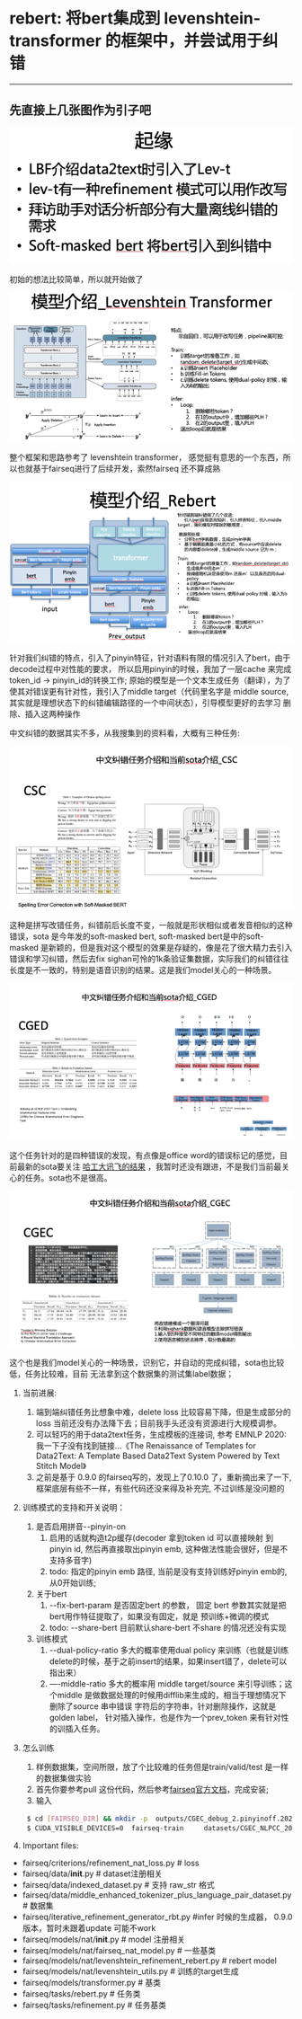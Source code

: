 # rebert: 将bert集成到 levenshtein-transformer 的框架中，并尝试用于纠错 #

--------------------------------------------------------------------------------

## 先直接上几张图作为引子吧 ##


![1](https://github.com/CheungZeeCn/fairseq/raw/master/docs/rebert1.jpg)

初始的想法比较简单，所以就开始做了

![2](https://github.com/CheungZeeCn/fairseq/raw/master/docs/rebert2.png)

整个框架和思路参考了 levenshtein transformer， 感觉挺有意思的一个东西，所以也就基于fairseq进行了后续开发，索然fairseq 还不算成熟

![3](https://github.com/CheungZeeCn/fairseq/raw/master/docs/rebert3.png)

针对我们纠错的特点，引入了pinyin特征，针对语料有限的情况引入了bert，由于decode过程中对性能的要求，
所以启用pinyin的时候，我加了一层cache 来完成token_id -> pinyin_id的转换工作; 原始的模型是一个文本生成任务（翻译），为了使其对错误更有针对性，我引入了middle target（代码里名字是 middle source, 其实就是理想状态下的纠错编辑路径的一个中间状态），引导模型更好的去学习 删除、插入这两种操作

中文纠错的数据其实不多，从我搜集到的资料看，大概有三种任务:

![4](https://github.com/CheungZeeCn/fairseq/raw/master/docs/rebert4.png)

这种是拼写改错任务，纠错前后长度不变，一般就是形状相似或者发音相似的这种错误，sota 是今年发的soft-masked bert, soft-masked bert是中的soft-masked 是新颖的，但是我对这个模型的效果是存疑的，像是花了很大精力去引入错误和学习纠错，然后去fix sighan可怜的1k条验证集数据，实际我们的纠错往往长度是不一致的，特别是语音识别的结果。这是我们model关心的一种场景。

![5](https://github.com/CheungZeeCn/fairseq/raw/master/docs/rebrt5.png)

这个任务针对的是四种错误的发现，有点像是office word的错误标记的感觉，目前最新的sota要关注 [哈工大讯飞的结果](https://www.sohu.com/a/437254655_651893) ，我暂时还没有跟进，不是我们当前最关心的任务。sota也不是很高。


![6](https://github.com/CheungZeeCn/fairseq/raw/master/docs/rebert6.png)


这个也是我们model关心的一种场景，识别它，并自动的完成纠错，sota也比较低，任务比较难，目前
无法拿到这个数据集的测试集label数据；


1. 当前进展:
   1. 端到端纠错任务比想象中难，delete loss 比较容易下降，但是生成部分的loss 当前还没有办法降下去；目前我手头还没有资源进行大规模调参。
   1. 可以轻巧的用于data2text任务，生成模板的连接词, 参考 EMNLP 2020:   我一下子没有找到链接...《The Renaissance of Templates for Data2Text: A Template Based Data2Text System Powered by Text Stitch Model》
   1. 之前是基于 0.9.0 的fairseq写的，发现上了0.10.0 了，重新摘出来了一下, 框架底层有些不一样，有些代码还没来得及补充完, 不过训练是没问题的
1. 训练模式的支持和开关说明：
   1. 是否启用拼音--pinyin-on
      1. 启用的话就构造t2p缓存(decoder 拿到token id 可以直接映射 到 pinyin id, 然后再直接取出pinyin emb, 这种做法性能会很好，但是不支持多音字)
      1. todo: 指定的pinyin emb 路径, 当前是没有支持训练好pinyin emb的, 从0开始训练;
   1. 关于bert
      1. --fix-bert-param 是否固定bert 的参数， 固定 bert 参数其实就是把bert用作特征提取了，如果没有固定，就是 预训练+微调的模式
      1. todo: --share-bert 目前默认share-bert 不share 的情况还没有实现
   1. 训练模式
      1. --dual-policy-ratio 多大的概率使用dual policy 来训练（也就是训练delete的时候，基于之前insert的结果，如果insert错了，delete可以指出来） 
      1. —-middle-ratio 多大的概率用 middle target/source 来引导训练；这个middle 是做数据处理的时候用difflib来生成的，相当于理想情况下删除了source 串中错误
      字符后的字符串，针对删除操作，这就是golden label， 针对插入操作，也是作为一个prev_token 来有针对性的训插入任务。
1. 怎么训练
   1. 样例数据集，空间所限，放了个比较难的任务但是train/valid/test 是一样的数据集做实验
   1. 首先你要参考pull 这份代码，然后参考[fairseq官方文档](https://github.com/pytorch/fairseq)，完成安装;
   1. 输入
   ```bash
    $ cd [FAIRSEQ_DIR] && mkdir -p  outputs/CGEC_debug_2.pinyinoff.20201214
    $ CUDA_VISIBLE_DEVICES=0  fairseq-train     datasets/CGEC_NLPCC_2018_sample/  --save-dir  outputs/CGEC_debug_2.pinyinoff.20201214  --ddp-backend=no_c10d     --task rebert     --criterion refinement_nat_loss    --arch  levenshtein_refinement_rebert_decoder_2layers   --noise random_delete  --optimizer adam --adam-betas '(0.9,0.98)'     --lr '1e-04' --lr-scheduler inverse_sqrt     --min-lr '1e-07' --warmup-updates 10000     --warmup-init-lr '1e-06' --label-smoothing 0.1     --dropout 0.1 --weight-decay 0.01    --log-format 'simple' --log-interval 100    --save-interval-updates 10000   --max-update 2000000  --dataset-impl raw_str    --load-hf-bert-from models/bert-base-chinese/  --batch-size 6   --early-exit=2,2,2  --load-source-middle  --seed 6  --fix-bert-params  2>&1   | tee  -a   outputs/CGEC_debug_2.pinyinoff.20201214/log.log
    ```   

1. Important files:
 * fairseq/criterions/refinement_nat_loss.py # loss
 * fairseq/data/__init__.py # dataset注册相关
 * fairseq/data/indexed_dataset.py # 支持 raw_str 格式
 * fairseq/data/middle_enhanced_tokenizer_plus_language_pair_dataset.py # 数据集
 * fairseq/iterative_refinement_generator_rbt.py #infer 时候的生成器， 0.9.0 版本，暂时未跟着update 可能不work
 * fairseq/models/nat/__init__.py # model 注册相关
 * fairseq/models/nat/fairseq_nat_model.py # 一些基类
 * fairseq/models/nat/levenshtein_refinement_rebert.py # rebert model
 * fairseq/models/nat/levenshtein_utils.py # 训练的target生成
 * fairseq/models/transformer.py # 基类
 * fairseq/tasks/rebert.py # 任务类
 * fairseq/tasks/refinement.py # 任务基类



    
